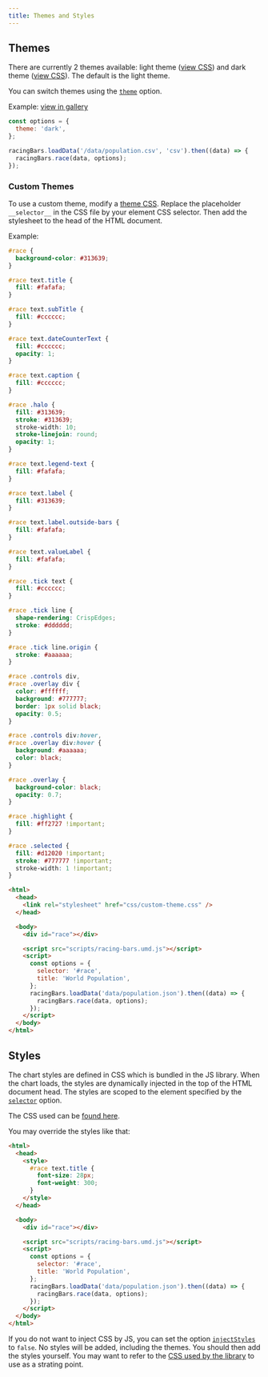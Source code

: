 ```yaml
---
title: Themes and Styles
---
```


## Themes

There are currently 2 themes available: light theme (<a href="https://github.com/hatemhosny/racing-bars/blob/master/src/lib/css/light.theme.css" target="_blank" className="external">view CSS</a>) and dark theme (<a href="https://github.com/hatemhosny/racing-bars/blob/master/src/lib/css/dark.theme.css" target="_blank" className="external">view CSS</a>).
The default is the light theme.

You can switch themes using the [`theme`](../documentation/options.md#theme) option.

Example: [view in gallery](../gallery/theme-dark)

```js {2}
const options = {
  theme: 'dark',
};

racingBars.loadData('/data/population.csv', 'csv').then((data) => {
  racingBars.race(data, options);
});
```

### Custom Themes

To use a custom theme, modify a <a href="https://github.com/hatemhosny/racing-bars/blob/master/src/lib/css/dark.theme.css" target="_blank" className="external">theme CSS</a>.
Replace the placeholder `__selector__` in the CSS file by your element CSS selector.
Then add the stylesheet to the head of the HTML document.

Example:

```css title="css/custom-theme.css"
#race {
  background-color: #313639;
}

#race text.title {
  fill: #fafafa;
}

#race text.subTitle {
  fill: #cccccc;
}

#race text.dateCounterText {
  fill: #cccccc;
  opacity: 1;
}

#race text.caption {
  fill: #cccccc;
}

#race .halo {
  fill: #313639;
  stroke: #313639;
  stroke-width: 10;
  stroke-linejoin: round;
  opacity: 1;
}

#race text.legend-text {
  fill: #fafafa;
}

#race text.label {
  fill: #313639;
}

#race text.label.outside-bars {
  fill: #fafafa;
}

#race text.valueLabel {
  fill: #fafafa;
}

#race .tick text {
  fill: #cccccc;
}

#race .tick line {
  shape-rendering: CrispEdges;
  stroke: #dddddd;
}

#race .tick line.origin {
  stroke: #aaaaaa;
}

#race .controls div,
#race .overlay div {
  color: #ffffff;
  background: #777777;
  border: 1px solid black;
  opacity: 0.5;
}

#race .controls div:hover,
#race .overlay div:hover {
  background: #aaaaaa;
  color: black;
}

#race .overlay {
  background-color: black;
  opacity: 0.7;
}

#race .highlight {
  fill: #ff2727 !important;
}

#race .selected {
  fill: #d12020 !important;
  stroke: #777777 !important;
  stroke-width: 1 !important;
}
```

```html title="index.html" {3}
<html>
  <head>
    <link rel="stylesheet" href="css/custom-theme.css" />
  </head>

  <body>
    <div id="race"></div>

    <script src="scripts/racing-bars.umd.js"></script>
    <script>
      const options = {
        selector: '#race',
        title: 'World Population',
      };
      racingBars.loadData('data/population.json').then((data) => {
        racingBars.race(data, options);
      });
    </script>
  </body>
</html>
```

## Styles

The chart styles are defined in CSS which is bundled in the JS library.
When the chart loads, the styles are dynamically injected in the top of the HTML document head.
The styles are scoped to the element specified by the [`selector`](../documentation/options.md#selector) option.

The CSS used can be <a href="https://github.com/hatemhosny/racing-bars/tree/master/src/lib/css" target="_blank" className="external">found here</a>.

You may override the styles like that:

```html {4-7}
<html>
  <head>
    <style>
      #race text.title {
        font-size: 28px;
        font-weight: 300;
      }
    </style>
  </head>

  <body>
    <div id="race"></div>

    <script src="scripts/racing-bars.umd.js"></script>
    <script>
      const options = {
        selector: '#race',
        title: 'World Population',
      };
      racingBars.loadData('data/population.json').then((data) => {
        racingBars.race(data, options);
      });
    </script>
  </body>
</html>
```

If you do not want to inject CSS by JS, you can set the option [`injectStyles`](../documentation/options.md#injectstyles) to `false`.
No styles will be added, including the themes. You should then add the styles yourself.
You may want to refer to the <a href="https://github.com/hatemhosny/racing-bars/tree/master/src/lib/css" target="_blank" className="external">CSS used by the library</a> to use as a strating point.
